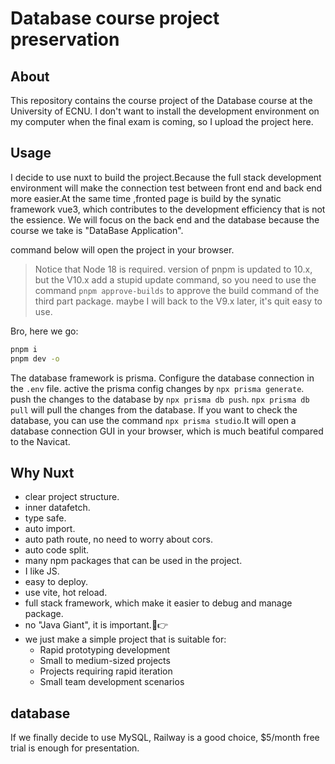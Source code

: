 # Database course project preservation

## About

This repository contains the course project of the Database course at the University of ECNU.
I don't want to install the development environment on my computer when the final exam is coming,
so I upload the project here.

## Usage

I decide to use nuxt to build the project.Because the full stack development environment will
make the connection test between front end and back end more easier.At the same time ,fronted page
is build by the synatic framework vue3, which contributes to the development efficiency that is not
the essience. We will focus on the back end and the database because the course we take is "DataBase Application".

command below will open the project in your browser.

> Notice that Node 18 is required.
> version of pnpm is updated to 10.x, but the V10.x add a stupid update command, so you need to
> use the command `pnpm approve-builds` to approve the build command of the third part package.
> maybe I will back to the V9.x later, it's quit easy to use.

Bro, here we go:

```bash
pnpm i
pnpm dev -o
```

The database framework is prisma. Configure the database connection in the `.env` file.
active the prisma config changes by `npx prisma generate`.
push the changes to the database by `npx prisma db push`.
`npx prisma db pull` will pull the changes from the database.
If you want to check the database, you can use the command `npx prisma studio`.It will open
a database connection GUI in your browser, which is much beatiful compared to the Navicat.

## Why Nuxt

- clear project structure.
- inner datafetch.
- type safe.
- auto import.
- auto path route, no need to worry about cors.
- auto code split.
- many npm packages that can be used in the project.
- I like JS.
- easy to deploy.
- use vite, hot reload.
- full stack framework, which make it easier to debug and manage package.
- no "Java Giant", it is important.🤣👉
- we just make a simple project that is suitable for:
  - Rapid prototyping development
  - Small to medium-sized projects
  - Projects requiring rapid iteration
  - Small team development scenarios

## database 

If we finally decide to use MySQL, Railway is a good choice, $5/month free trial is enough for presentation.